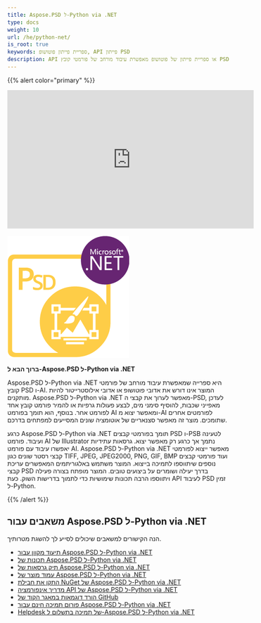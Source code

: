 ```yaml
---
title: Aspose.PSD ל-Python via .NET
type: docs
weight: 10
url: /he/python-net/
is_root: true
keywords: ספריית פייתון פוטושופ, API פייתון PSD
description: API או ספריית פייתון של פוטושופ מאפשרת עיבוד מורחב של פורמטי קובץ PSD. לא דורשת התקנת אדובי פוטושופ ותומכת בפורמטי קבצים PSD, PSB ו-AI לטעינה, עיבוד והמרתם לפורמטים שונים של קבצי רסטר כגון TIFF, JPEG, JPEG2000, PNG, GIF ו-BMP.
---
```


{{% alert color="primary" %}} 

<iframe width="560" height="315" src="https://www.youtube.com/embed/B2Q3KOt4zQs?si=IMf0ZdirTw9BtPwe" title="YouTube video player" frameborder="0" allow="accelerometer; autoplay; clipboard-write; encrypted-media; gyroscope; picture-in-picture; web-share" referrerpolicy="strict-origin-when-cross-origin" allowfullscreen></iframe>

**![לוגו מוצר Aspose.PSD ל-Python via .NET](home_1.png)**

**ברוך הבא ל-Aspose.PSD ל-Python via .NET**

Aspose.PSD ל-Python via .NET היא ספרייה שמאפשרת עיבוד מורחב של פורמטי קובץ PSD ו-AI. המוצר אינו דורש את אדובי פוטושופ או אדובי אילוסטרייטור להיות מותקנים. Aspose.PSD ל-Python via .NET מאפשר לערוך את קבצי ה-PSD, לעדכן מאפייני שכבות, להוסיף סימני מים, לבצע פעולות גרפיות או להמיר פורמט קובץ אחד לפורמט אחר. בנוסף, הוא תומך בפורמט AI ומאפשר יצוא מ-AI לפורמטים אחרים שתומכים. מוצר זה מאפשר סצנאריים של אוטומציה שונים המסייעים למפתחים בדרכם.

כרגע Aspose.PSD ל-Python via .NET תומך בפורמטי קבצים PSD ו-PSB לטעינה ועיבוד. פורמט AI של Illustrator נתמך אך כרגע רק מאפשר יצוא. גרסאות עתידיות יאפשרו עיבוד עם פורמט AI. Aspose.PSD ל-Python via .NET מאפשר ייצוא לפורמטי קבצי רסטר שונים כגון TIFF, JPEG, JPEG2000, PNG, GIF, BMP ועוד פורמטי קבצים נוספים שיתווספו לתמיכה בייצוא. המוצר משתמש באלגוריתמים המאפשרים עריכת קבצי PSD בדרך יעילה ושומרים על ביצועים טובים. המוצר מופתח בצורה פעילה ויתווספו הרבה תכונות שימושיות כדי לתמוך בדרישות השוק. כעת API לעיבוד PSD זמין ל-Python.

{{% /alert %}} 

## **משאבים עבור Aspose.PSD ל-Python via .NET**

הנה הקישורים למשאבים שיכולים לסייע לך להשגת מטרותיך.

- [תיעוד מקוון עבור Aspose.PSD ל-Python via .NET](/psd/he/python-net/)
- [תכונות של Aspose.PSD ל-Python via .NET](/psd/he/python-net/features/)
- [תיק גרסאות של Aspose.PSD ל-Python via .NET](/psd/he/python-net/release-notes/)
- [עמוד מוצר של Aspose.PSD ל-Python via .NET](https://products.aspose.com/psd/python-net)
- [התקן את חבילת NuGet של Aspose.PSD ל-Python via .NET](https://pypi.org/project/aspose-psd/)
- [מדריך אינפורמציה API של Aspose.PSD ל-Python via .NET](https://reference.aspose.com/psd/python-net)
- [הורד דוגמאות במאגר הקוד של GitHub](https://github.com/aspose-psd/Aspose.PSD-for-Python-Net)
- [פורום תמיכה חינם עבור Aspose.PSD ל-Python via .NET](https://forum.aspose.com/c/psd)
- [Helpdesk של תמיכה בתשלום ל-Aspose.PSD ל-Python via .NET](https://helpdesk.aspose.com/)

